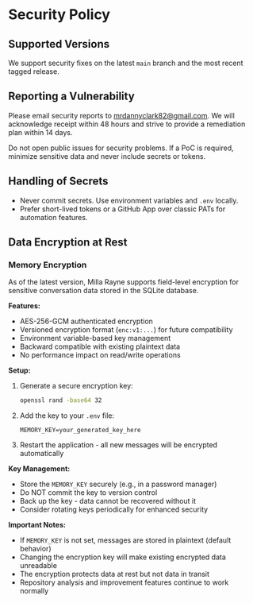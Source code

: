 # Security Policy

## Supported Versions
We support security fixes on the latest `main` branch and the most recent tagged release.

## Reporting a Vulnerability
Please email security reports to <mrdannyclark82@gmail.com>. We will acknowledge receipt within 48 hours and strive to provide a remediation plan within 14 days.

Do not open public issues for security problems. If a PoC is required, minimize sensitive data and never include secrets or tokens.

## Handling of Secrets
- Never commit secrets. Use environment variables and `.env` locally.
- Prefer short-lived tokens or a GitHub App over classic PATs for automation features.

## Data Encryption at Rest

### Memory Encryption
As of the latest version, Milla Rayne supports field-level encryption for sensitive conversation data stored in the SQLite database.

**Features:**
- AES-256-GCM authenticated encryption
- Versioned encryption format (`enc:v1:...`) for future compatibility
- Environment variable-based key management
- Backward compatible with existing plaintext data
- No performance impact on read/write operations

**Setup:**
1. Generate a secure encryption key:
   ```bash
   openssl rand -base64 32
   ```

2. Add the key to your `.env` file:
   ```
   MEMORY_KEY=your_generated_key_here
   ```

3. Restart the application - all new messages will be encrypted automatically

**Key Management:**
- Store the `MEMORY_KEY` securely (e.g., in a password manager)
- Do NOT commit the key to version control
- Back up the key - data cannot be recovered without it
- Consider rotating keys periodically for enhanced security

**Important Notes:**
- If `MEMORY_KEY` is not set, messages are stored in plaintext (default behavior)
- Changing the encryption key will make existing encrypted data unreadable
- The encryption protects data at rest but not data in transit
- Repository analysis and improvement features continue to work normally
